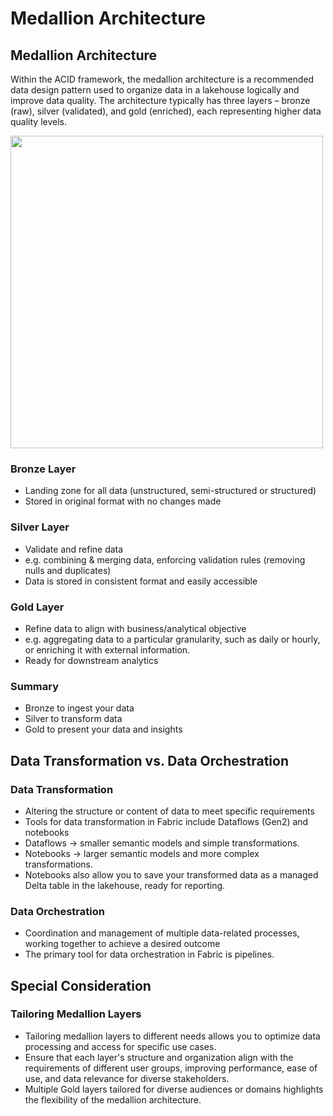 # Medallion Architecture

## Medallion Architecture
Within the ACID framework, the medallion architecture is a recommended data design pattern used to organize data in a lakehouse logically and improve data quality.
The architecture typically has three layers – bronze (raw), silver (validated), and gold (enriched), each representing higher data quality levels.

<img src = "https://github.com/user-attachments/assets/1f66d05c-e473-49f0-8856-11887aa7a5b5" width = "500"></img>

### Bronze Layer
* Landing zone for all data (unstructured, semi-structured or structured)
* Stored in original format with no changes made

### Silver Layer
* Validate and refine data
* e.g. combining & merging data, enforcing validation rules (removing nulls and duplicates)
* Data is stored in consistent format and easily accessible
  
### Gold Layer
* Refine data to align with business/analytical objective
* e.g. aggregating data to a particular granularity, such as daily or hourly, or enriching it with external information.
* Ready for downstream analytics

### Summary
* Bronze to ingest your data
* Silver to transform data
* Gold to present your data and insights

## Data Transformation vs. Data Orchestration

### Data Transformation
* Altering the structure or content of data to meet specific requirements
* Tools for data transformation in Fabric include Dataflows (Gen2) and notebooks
* Dataflows -> smaller semantic models and simple transformations.
* Notebooks -> larger semantic models and more complex transformations.
* Notebooks also allow you to save your transformed data as a managed Delta table in the lakehouse, ready for reporting. 

### Data Orchestration
* Coordination and management of multiple data-related processes, working together to achieve a desired outcome
* The primary tool for data orchestration in Fabric is pipelines.

## Special Consideration

### Tailoring Medallion Layers
* Tailoring medallion layers to different needs allows you to optimize data processing and access for specific use cases. 
* Ensure that each layer's structure and organization align with the requirements of different user groups, improving performance, ease of use, and data relevance for diverse stakeholders.
* Multiple Gold layers tailored for diverse audiences or domains highlights the flexibility of the medallion architecture.

